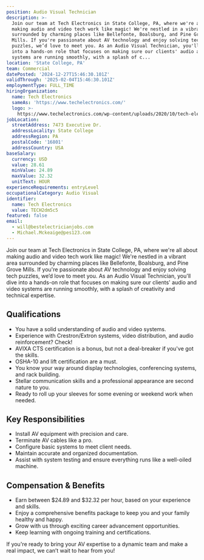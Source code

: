 ```yaml
---
position: Audio Visual Technician
description: >-
  Join our team at Tech Electronics in State College, PA, where we're all about
  making audio and video tech work like magic! We're nestled in a vibrant area
  surrounded by charming places like Bellefonte, Boalsburg, and Pine Grove
  Mills. If you're passionate about AV technology and enjoy solving tech
  puzzles, we’d love to meet you. As an Audio Visual Technician, you'll dive
  into a hands-on role that focuses on making sure our clients' audio and video
  systems are running smoothly, with a splash of c...
location: 'State College, PA'
team: Commercial
datePosted: '2024-12-27T15:46:30.101Z'
validThrough: '2025-02-04T15:46:30.101Z'
employmentType: FULL_TIME
hiringOrganization:
  name: Tech Electronics
  sameAs: 'https://www.techelectronics.com/'
  logo: >-
    https://www.techelectronics.com/wp-content/uploads/2020/10/tech-electronics-logo.png
jobLocation:
  streetAddress: 7473 Executive Dr.
  addressLocality: State College
  addressRegion: PA
  postalCode: '16801'
  addressCountry: USA
baseSalary:
  currency: USD
  value: 28.61
  minValue: 24.89
  maxValue: 32.32
  unitText: HOUR
experienceRequirements: entryLevel
occupationalCategory: Audio Visual
identifier:
  name: Tech Electronics
  value: TECH2dm5c5
featured: false
email:
  - will@bestelectricianjobs.com
  - Michael.Mckeaige@pes123.com
---
```




Join our team at Tech Electronics in State College, PA, where we're all about making audio and video tech work like magic! We're nestled in a vibrant area surrounded by charming places like Bellefonte, Boalsburg, and Pine Grove Mills. If you're passionate about AV technology and enjoy solving tech puzzles, we’d love to meet you. As an Audio Visual Technician, you'll dive into a hands-on role that focuses on making sure our clients' audio and video systems are running smoothly, with a splash of creativity and technical expertise. 

## Qualifications

- You have a solid understanding of audio and video systems.
- Experience with Crestron/Extron systems, video distribution, and audio reinforcement? Check!
- AVIXA CTS certification is a bonus, but not a deal-breaker if you've got the skills.
- OSHA-10 and lift certification are a must.
- You know your way around display technologies, conferencing systems, and rack building.
- Stellar communication skills and a professional appearance are second nature to you.
- Ready to roll up your sleeves for some evening or weekend work when needed.

## Key Responsibilities

- Install AV equipment with precision and care.
- Terminate AV cables like a pro.
- Configure basic systems to meet client needs.
- Maintain accurate and organized documentation.
- Assist with system testing and ensure everything runs like a well-oiled machine.

## Compensation & Benefits

- Earn between $24.89 and $32.32 per hour, based on your experience and skills.
- Enjoy a comprehensive benefits package to keep you and your family healthy and happy.
- Grow with us through exciting career advancement opportunities.
- Keep learning with ongoing training and certifications. 

If you're ready to bring your AV expertise to a dynamic team and make a real impact, we can’t wait to hear from you!